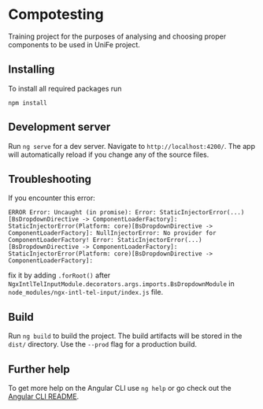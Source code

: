 # Compotesting

Training project for the purposes of analysing and choosing proper components to be used in UniFe project.

## Installing

To install all required packages run
```
npm install
```

## Development server

Run `ng serve` for a dev server. Navigate to `http://localhost:4200/`. The app will automatically reload if you change any of the source files.

## Troubleshooting

If you encounter this error:
```
ERROR Error: Uncaught (in promise): Error: StaticInjectorError(...)[BsDropdownDirective -> ComponentLoaderFactory]: StaticInjectorError(Platform: core)[BsDropdownDirective -> ComponentLoaderFactory]: NullInjectorError: No provider for ComponentLoaderFactory! Error: StaticInjectorError(...)[BsDropdownDirective -> ComponentLoaderFactory]: StaticInjectorError(Platform: core)[BsDropdownDirective -> ComponentLoaderFactory]:
```
fix it by adding `.forRoot()` after `NgxIntlTelInputModule.decorators.args.imports.BsDropdownModule` in `node_modules/ngx-intl-tel-input/index.js` file.

## Build

Run `ng build` to build the project. The build artifacts will be stored in the `dist/` directory. Use the `--prod` flag for a production build.

## Further help

To get more help on the Angular CLI use `ng help` or go check out the [Angular CLI README](https://github.com/angular/angular-cli/blob/master/README.md).
